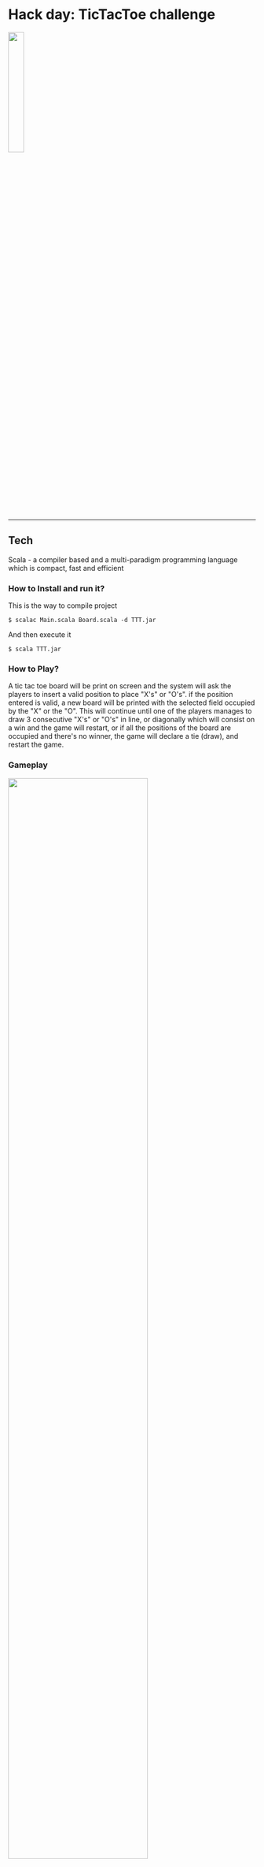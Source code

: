 # Hack day: TicTacToe challenge

<img align="Center" src="https://images-na.ssl-images-amazon.com/images/I/21sQ-B9eNlL.png" width="25%"/>

---

## Tech

Scala - a compiler based and a multi-paradigm programming language which is compact, fast and efficient

### How to Install and run it?

This is the way to compile project

`$ scalac Main.scala Board.scala -d TTT.jar `

And then execute it

`$ scala TTT.jar   `

### How to Play?

A tic tac toe board will be print on screen and
the system will ask the players to insert a valid
position to place "X's" or "O's".
if the position entered is valid, a new board will
be printed with the selected field occupied by the "X" or the "O".
This will continue until one of the players manages to
draw 3 consecutive "X's" or "O's" in line, or diagonally
which will consist on a win and the game will restart, or
if all the positions of the board are occupied and there's
no winner, the game will declare a tie (draw), and restart the game.

### Gameplay

<img align="Center" src="https://i.ibb.co/YBSLGkj/p1.jpg" width="75%"/>
<img align="Center" src="https://i.ibb.co/R2H0yzS/p2.jpg" width="75%"/>
<img align="Center" src="https://i.ibb.co/NSNkk9z/p3.jpg" width="75%"/>



## Authors

Jorge Salazar - [Github](https://github.com/jormao) / [Twitter](https://twitter.com/Jormao8)

Christian Suarez - [Github](https://github.com/Thorlak2202) / [Twitter](https://twitter.com/MetaAlchemist)

Sebastián Ocampo - [Github](https://github.com/Darkares23) / [Twitter](https://twitter.com/JuanOcaDev)

Santiago Arboleda Londoño - [Github](https://github.com/monoprosito) / [Twitter](https://twitter.com/msarboledal)

Juan Calle - [Github](https://github.com/johnconnor77) / [Twitter](https://twitter.com/jfcalleh)
